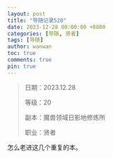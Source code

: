 ```yaml
---
layout: post
title: "导随记录520"
date: 2023-12-28 00:00:00 +0800
categories: [导随, 贤者]
tags: [导随]
author: wanwan
toc: true
comments: true
pin: true
---
```

> 日期：2023.12.28
>
> 等级：20
>
> 副本：魔兽领域日影地修炼所
>
> 职业：贤者

怎么老进这几个重复的本。
